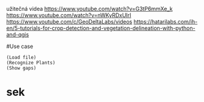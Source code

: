 užitečná videa
https://www.youtube.com/watch?v=G3tP6mmXe_k
https://www.youtube.com/watch?v=nWKyRDxUIrI
https://www.youtube.com/c/GeoDeltaLabs/videos
https://hatarilabs.com/ih-en/5-tutorials-for-crop-detection-and-vegetation-delineation-with-python-and-qgis

#Use case 


```plantUML
(Load file)
(Recognize Plants)
(Show gaps)

``` 
# sek